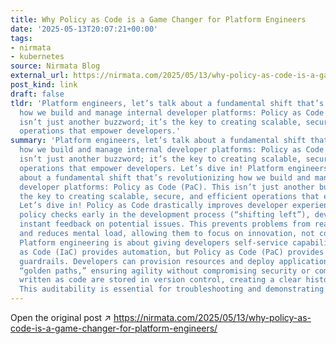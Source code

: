 ```yaml
---
title: Why Policy as Code is a Game Changer for Platform Engineers
date: '2025-05-13T20:07:21+00:00'
tags:
- nirmata
- kubernetes
source: Nirmata Blog
external_url: https://nirmata.com/2025/05/13/why-policy-as-code-is-a-game-changer-for-platform-engineers/
post_kind: link
draft: false
tldr: 'Platform engineers, let’s talk about a fundamental shift that’s revolutionizing
  how we build and manage internal developer platforms: Policy as Code (PaC). This
  isn’t just another buzzword; it’s the key to creating scalable, secure, and efficient
  operations that empower developers.'
summary: 'Platform engineers, let’s talk about a fundamental shift that’s revolutionizing
  how we build and manage internal developer platforms: Policy as Code (PaC). This
  isn’t just another buzzword; it’s the key to creating scalable, secure, and efficient
  operations that empower developers. Let’s dive in! Platform engineers, let’s talk
  about a fundamental shift that’s revolutionizing how we build and manage internal
  developer platforms: Policy as Code (PaC). This isn’t just another buzzword; it’s
  the key to creating scalable, secure, and efficient operations that empower developers.
  Let’s dive in! Policy as Code drastically improves developer experience. By implementing
  policy checks early in the development process (“shifting left”), developers get
  instant feedback on potential issues. This prevents problems from reaching production
  and reduces mental load, allowing them to focus on innovation, not compliance headaches.
  Platform engineering is about giving developers self-service capabilities. Infrastructure
  as Code (IaC) provides automation, but Policy as Code (PaC) provides the critical
  guardrails. Developers can provision resources and deploy applications within defined
  “golden paths,” ensuring agility without compromising security or compliance. Policies
  written as code are stored in version control, creating a clear history of changes.
  This auditability is essential for troubleshooting and demonstrating compliance.'
---
```

Open the original post ↗ https://nirmata.com/2025/05/13/why-policy-as-code-is-a-game-changer-for-platform-engineers/

